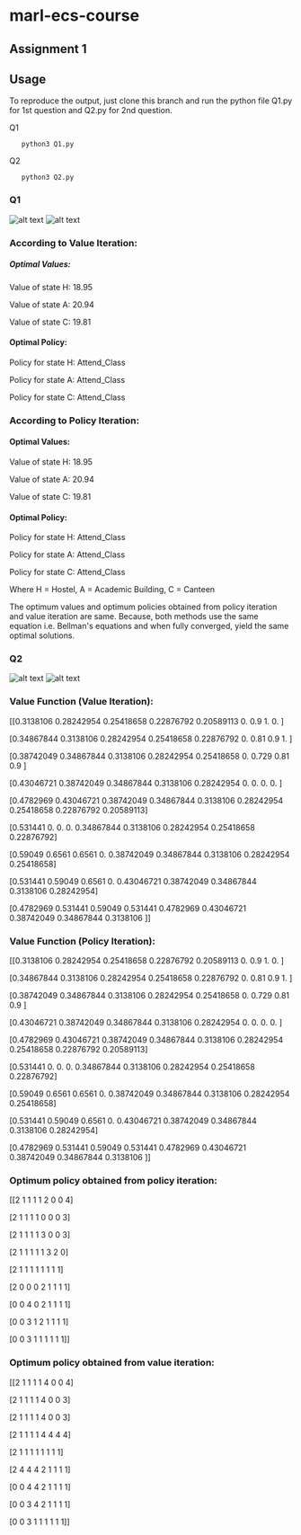 # marl-ecs-course
## Assignment 1

## Usage
 To reproduce the output, just clone this branch and run the python file Q1.py for 1st question and Q2.py for 2nd question.
    
Q1

       python3 Q1.py
   
Q2

       python3 Q2.py

### Q1

![alt text](Q1_MDP.jpg)
![alt text](Q1_table.jpg)

### According to Value Iteration:

##### Optimal Values:

Value of state H: 18.95

Value of state A: 20.94

Value of state C: 19.81

#### Optimal Policy:

Policy for state H: Attend_Class

Policy for state A: Attend_Class

Policy for state C: Attend_Class


### According to Policy Iteration:

#### Optimal Values:

Value of state H: 18.95

Value of state A: 20.94

Value of state C: 19.81

#### Optimal Policy:

Policy for state H: Attend_Class

Policy for state A: Attend_Class

Policy for state C: Attend_Class

Where H = Hostel, A = Academic Building, C = Canteen

The optimum values and optimum policies obtained from policy iteration and value iteration are same. Because, both methods use the same equation i.e. Bellman's equations and when fully converged, yield the same optimal solutions.

### Q2
![alt text](Q2_V.png)
![alt text](Q2_P.png)

### Value Function (Value Iteration):

[[0.3138106  0.28242954 0.25418658 0.22876792 0.20589113 0.  0.9        1.         0.        ]

 [0.34867844 0.3138106  0.28242954 0.25418658 0.22876792 0.  0.81       0.9        1.        ]
 
 [0.38742049 0.34867844 0.3138106  0.28242954 0.25418658 0.  0.729      0.81       0.9       ]
 
 [0.43046721 0.38742049 0.34867844 0.3138106  0.28242954 0.  0.         0.         0.        ]
 
 [0.4782969  0.43046721 0.38742049 0.34867844 0.3138106  0.28242954  0.25418658 0.22876792 0.20589113]
 
 [0.531441   0.         0.         0.         0.34867844 0.3138106  0.28242954 0.25418658 0.22876792]
 
 [0.59049    0.6561     0.6561     0.         0.38742049 0.34867844  0.3138106  0.28242954 0.25418658]
 
 [0.531441   0.59049    0.6561     0.         0.43046721 0.38742049  0.34867844 0.3138106  0.28242954]
 
 [0.4782969  0.531441   0.59049    0.531441   0.4782969  0.43046721  0.38742049 0.34867844 0.3138106 ]]

### Value Function (Policy Iteration):

[[0.3138106  0.28242954 0.25418658 0.22876792 0.20589113 0.  0.9        1.         0.        ]

 [0.34867844 0.3138106  0.28242954 0.25418658 0.22876792 0.  0.81       0.9        1.        ]
 
 [0.38742049 0.34867844 0.3138106  0.28242954 0.25418658 0.  0.729      0.81       0.9       ]
 
 [0.43046721 0.38742049 0.34867844 0.3138106  0.28242954 0.  0.         0.         0.        ]
 
 [0.4782969  0.43046721 0.38742049 0.34867844 0.3138106  0.28242954  0.25418658 0.22876792 0.20589113]
 
 [0.531441   0.         0.         0.         0.34867844 0.3138106  0.28242954 0.25418658 0.22876792]
 
 [0.59049    0.6561     0.6561     0.         0.38742049 0.34867844  0.3138106  0.28242954 0.25418658]
 
 [0.531441   0.59049    0.6561     0.         0.43046721 0.38742049  0.34867844 0.3138106  0.28242954]
 
 [0.4782969  0.531441   0.59049    0.531441   0.4782969  0.43046721  0.38742049 0.34867844 0.3138106 ]]

### Optimum policy obtained from policy iteration:

[[2 1 1 1 1 2 0 0 4]

 [2 1 1 1 1 0 0 0 3]
 
 [2 1 1 1 1 3 0 0 3]
 
 [2 1 1 1 1 1 3 2 0]
 
 [2 1 1 1 1 1 1 1 1]
 
 [2 0 0 0 2 1 1 1 1]
 
 [0 0 4 0 2 1 1 1 1]
 
 [0 0 3 1 2 1 1 1 1]
 
 [0 0 3 1 1 1 1 1 1]]

### Optimum policy obtained from value iteration:

[[2 1 1 1 1 4 0 0 4]

 [2 1 1 1 1 4 0 0 3]
 
 [2 1 1 1 1 4 0 0 3]
 
 [2 1 1 1 1 4 4 4 4]
 
 [2 1 1 1 1 1 1 1 1]
 
 [2 4 4 4 2 1 1 1 1]
 
 [0 0 4 4 2 1 1 1 1]
 
 [0 0 3 4 2 1 1 1 1]
 
 [0 0 3 1 1 1 1 1 1]]
